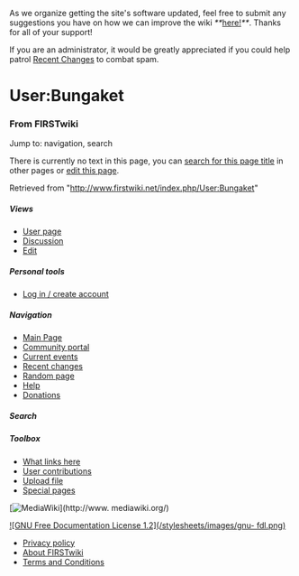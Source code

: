 As we organize getting the site's software updated, feel free to submit any
suggestions you have on how we can improve the wiki
_**_[here!](/index.php/User:Hallry/Suggestions "User:Hallry/Suggestions"
)_**_. Thanks for all of your support!

If you are an administrator, it would be greatly appreciated if you could help
patrol [Recent Changes](/index.php/Special:Recentchanges
"Special:Recentchanges" ) to combat spam.

# User:Bungaket

### From FIRSTwiki

Jump to: navigation, search

There is currently no text in this page, you can [search for this page
title](/index.php/Special:Search/Bungaket "Special:Search/Bungaket" ) in other
pages or [edit this
page](http://www.firstwiki.net/index.php?title=User:Bungaket&action=edit
"http://www.firstwiki.net/index.php?title=User:Bungaket&action=edit" ).

Retrieved from "<http://www.firstwiki.net/index.php/User:Bungaket>"

##### Views

  * [User page](/index.php?title=User:Bungaket&action=edit)
  * [Discussion](/index.php?title=User_talk:Bungaket&action=edit)
  * [Edit](/index.php?title=User:Bungaket&action=edit)

##### Personal tools

  * [Log in / create account](/index.php?title=Special:Userlogin&returnto=User:Bungaket)

[](/index.php/Main_Page "Main Page" )

##### Navigation

  * [Main Page](/index.php/Main_Page)
  * [Community portal](/index.php/FIRSTwiki:Community_portal)
  * [Current events](/index.php/Current_events)
  * [Recent changes](/index.php/Special:Recentchanges)
  * [Random page](/index.php/Special:Random)
  * [Help](/index.php/FIRSTwiki:Help)
  * [Donations](/index.php/FIRSTwiki:Site_support)

##### Search



##### Toolbox

  * [What links here](/index.php/Special:Whatlinkshere/User:Bungaket)
  * [User contributions](/index.php/Special:Contributions/Bungaket)
  * [Upload file](/index.php/Special:Upload)
  * [Special pages](/index.php/Special:Specialpages)

[![MediaWiki](/skins/common/images/poweredby_mediawiki_88x31.png)](http://www.
mediawiki.org/)

[![GNU Free Documentation License 1.2](/stylesheets/images/gnu-
fdl.png)](http://www.gnu.org/copyleft/fdl.html)

  * [Privacy policy](/index.php/FIRSTwiki:Privacy_policy "FIRSTwiki:Privacy policy" )
  * [About FIRSTwiki](/index.php/FIRSTwiki:About "FIRSTwiki:About" )
  * [Terms and Conditions](/index.php/FIRSTwiki:Terms_and_conditions "FIRSTwiki:Terms and conditions" )

